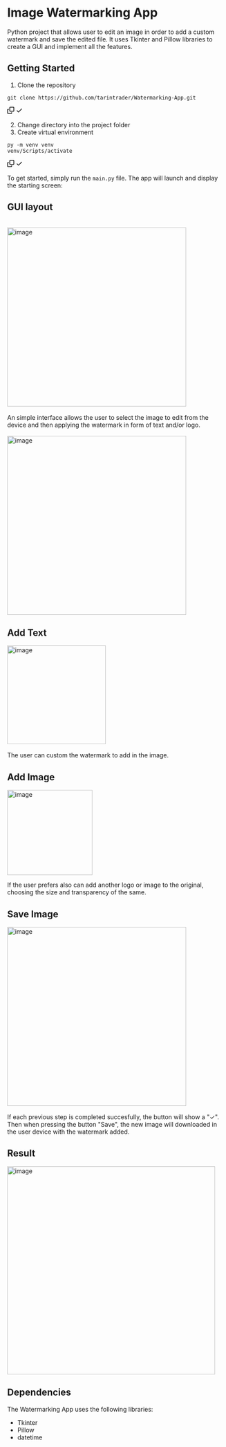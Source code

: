 # Image Watermarking App

Python project that allows user to edit an image in order to add a custom watermark and save the edited file. It uses Tkinter and Pillow libraries to create a GUI and implement all the features.

## Getting Started
1. Clone the repository
<div class="snippet-clipboard-content notranslate position-relative overflow-auto"><pre class="notranslate"><code>git clone https://github.com/tarintrader/Watermarking-App.git
</code></pre><div class="zeroclipboard-container">
    <clipboard-copy aria-label="Copy" class="ClipboardButton btn btn-invisible js-clipboard-copy m-2 p-0 tooltipped-no-delay d-flex flex-justify-center flex-items-center" data-copy-feedback="Copied!" data-tooltip-direction="w" value="git clone https://github.com/Veluthil/Typing-Speed-Test-App.git" tabindex="0" role="button">
      <svg aria-hidden="true" height="16" viewBox="0 0 16 16" version="1.1" width="16" data-view-component="true" class="octicon octicon-copy js-clipboard-copy-icon">
    <path d="M0 6.75C0 5.784.784 5 1.75 5h1.5a.75.75 0 0 1 0 1.5h-1.5a.25.25 0 0 0-.25.25v7.5c0 .138.112.25.25.25h7.5a.25.25 0 0 0 .25-.25v-1.5a.75.75 0 0 1 1.5 0v1.5A1.75 1.75 0 0 1 9.25 16h-7.5A1.75 1.75 0 0 1 0 14.25Z"></path><path d="M5 1.75C5 .784 5.784 0 6.75 0h7.5C15.216 0 16 .784 16 1.75v7.5A1.75 1.75 0 0 1 14.25 11h-7.5A1.75 1.75 0 0 1 5 9.25Zm1.75-.25a.25.25 0 0 0-.25.25v7.5c0 .138.112.25.25.25h7.5a.25.25 0 0 0 .25-.25v-7.5a.25.25 0 0 0-.25-.25Z"></path>
</svg>
      <svg aria-hidden="true" height="16" viewBox="0 0 16 16" version="1.1" width="16" data-view-component="true" class="octicon octicon-check js-clipboard-check-icon color-fg-success d-none">
    <path d="M13.78 4.22a.75.75 0 0 1 0 1.06l-7.25 7.25a.75.75 0 0 1-1.06 0L2.22 9.28a.751.751 0 0 1 .018-1.042.751.751 0 0 1 1.042-.018L6 10.94l6.72-6.72a.75.75 0 0 1 1.06 0Z"></path>
</svg>
    </clipboard-copy>
  </div></div>
  
2. Change directory into the project folder
3. Create virtual environment<br>

<div class="snippet-clipboard-content notranslate position-relative overflow-auto"><pre class="notranslate"><code>py -m venv venv
venv/Scripts/activate
</code></pre><div class="zeroclipboard-container">
    <clipboard-copy aria-label="Copy" class="ClipboardButton btn btn-invisible js-clipboard-copy m-2 p-0 tooltipped-no-delay d-flex flex-justify-center flex-items-center" data-copy-feedback="Copied!" data-tooltip-direction="w" value="py -m venv venv
venv/Scripts/activate" tabindex="0" role="button">
      <svg aria-hidden="true" height="16" viewBox="0 0 16 16" version="1.1" width="16" data-view-component="true" class="octicon octicon-copy js-clipboard-copy-icon">
    <path d="M0 6.75C0 5.784.784 5 1.75 5h1.5a.75.75 0 0 1 0 1.5h-1.5a.25.25 0 0 0-.25.25v7.5c0 .138.112.25.25.25h7.5a.25.25 0 0 0 .25-.25v-1.5a.75.75 0 0 1 1.5 0v1.5A1.75 1.75 0 0 1 9.25 16h-7.5A1.75 1.75 0 0 1 0 14.25Z"></path><path d="M5 1.75C5 .784 5.784 0 6.75 0h7.5C15.216 0 16 .784 16 1.75v7.5A1.75 1.75 0 0 1 14.25 11h-7.5A1.75 1.75 0 0 1 5 9.25Zm1.75-.25a.25.25 0 0 0-.25.25v7.5c0 .138.112.25.25.25h7.5a.25.25 0 0 0 .25-.25v-7.5a.25.25 0 0 0-.25-.25Z"></path>
</svg>
      <svg aria-hidden="true" height="16" viewBox="0 0 16 16" version="1.1" width="16" data-view-component="true" class="octicon octicon-check js-clipboard-check-icon color-fg-success d-none">
    <path d="M13.78 4.22a.75.75 0 0 1 0 1.06l-7.25 7.25a.75.75 0 0 1-1.06 0L2.22 9.28a.751.751 0 0 1 .018-1.042.751.751 0 0 1 1.042-.018L6 10.94l6.72-6.72a.75.75 0 0 1 1.06 0Z"></path>
</svg>
    </clipboard-copy>
  </div></div>

  <p dir="auto">To get started, simply run the <code>main.py</code> file. The app will launch and display the starting screen:</p>
  
## GUI layout
<br>
<img width="414" alt="image" src="https://github.com/tarintrader/Watermarking-App/assets/142015759/ff6734e9-fac6-481d-8995-ac7e9f4a3866">
  <br>
  <br>
An simple interface allows the user to select the image to edit from the device and then applying the watermark in form of text and/or logo.<br><br>

<img width="414" alt="image" src="https://github.com/tarintrader/Watermarking-App/assets/142015759/ef6c28f3-05ce-4481-9ba5-b8e2cf0ecede">


## Add Text 
<img width="228" alt="image" src="https://github.com/tarintrader/Watermarking-App/assets/142015759/cb7732ce-cdde-4136-886d-4e1d41b18188">

<br>
<br>
The user can custom the watermark to add in the image.

## Add Image 
<img width="197" alt="image" src="https://github.com/tarintrader/Watermarking-App/assets/142015759/10e769f6-a171-4153-b56f-e2843b8fcd2e"><br>

If the user prefers also can add another logo or image to the original, choosing the size and transparency of the same.

## Save Image
<img width="414" alt="image" src="https://github.com/tarintrader/Watermarking-App/assets/142015759/857e5f9a-9012-4980-9bd7-7ec24b0936ee">
<br>
<br>
If each previous step is completed succesfully, the button will show a "✓". Then when pressing the button "Save", the new image will downloaded in the user device with the watermark added.

## Result
<img width="481" alt="image" src="https://github.com/tarintrader/Watermarking-App/assets/142015759/6f4f98d7-2582-4fbd-85f4-3f7aaaa683de">
<br>

## Dependencies

The Watermarking App uses the following libraries:
- Tkinter
- Pillow
- datetime
